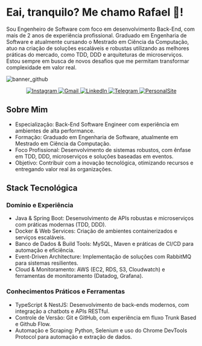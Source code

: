 # Eai, tranquilo? Me chamo Rafael 👋!
Sou Engenheiro de Software com foco em desenvolvimento Back-End, com mais de 2 anos de experiência profissional. Graduado em Engenharia de Software e atualmente cursando o Mestrado em Ciência da Computação, atuo na criação de soluções escaláveis e robustas utilizando as melhores práticas do mercado, como TDD, DDD e arquiteturas de microserviços. Estou sempre em busca de novos desafios que me permitam transformar complexidade em valor real.

![banner_github](https://github.com/user-attachments/assets/269be8f2-4fee-492b-bcc3-f5e1e6f0af24)

<div align="center"> 
  <a href="https://instagram.com/ra_sobrinho" target="_blank">
    <img src="https://img.shields.io/badge/-Instagram-%23E4405F?style=for-the-badge&logo=instagram&logoColor=white" alt="Instagram">
  </a> 
  <a href="mailto:contato.rsobrinho@gmail.com" target="_blank"> 
    <img src="https://img.shields.io/badge/-Gmail-%23333?style=for-the-badge&logo=gmail&logoColor=white" alt="Gmail"> 
  </a> 
  <a href="https://www.linkedin.com/in/rsobrinho/" target="_blank">
    <img src="https://img.shields.io/badge/-LinkedIn-%230077B5?style=for-the-badge&logo=linkedin&logoColor=white" alt="LinkedIn"> 
  </a> 
  <a href="https://t.me/RRSobrinho" target="_blank"> 
    <img src="https://img.shields.io/badge/Telegram-2CA5E0?style=for-the-badge&logo=telegram&logoColor=white" alt="Telegram"> 
  </a> 
    <a href="https://sobrinho.site/" target="_blank"> 
    <img src="https://img.shields.io/badge/Portifólio-3B82F6?style=for-the-badge" alt="PersonalSite"> 
  </a> 
</div>


## Sobre Mim
- Especialização: Back-End Software Engineer com experiência em ambientes de alta performance.
- Formação: Graduado em Engenharia de Software, atualmente em Mestrado em Ciência da Computação.
- Foco Profissional: Desenvolvimento de sistemas robustos, com ênfase em TDD, DDD, microserviços e soluções baseadas em eventos.
- Objetivo: Contribuir com a inovação tecnológica, otimizando recursos e entregando valor real às organizações.


## Stack Tecnológica

### Domínio e Experiência

- Java & Spring Boot: Desenvolvimento de APIs robustas e microserviços com práticas modernas (TDD, DDD).
- Docker & Web Services: Criação de ambientes containerizados e serviços escaláveis.
- Banco de Dados & Build Tools: MySQL, Maven e práticas de CI/CD para automação e eficiência.
- Event-Driven Architecture: Implementação de soluções com RabbitMQ para sistemas resilientes.
- Cloud & Monitoramento: AWS (EC2, RDS, S3, Cloudwatch) e ferramentas de monitoramento (Datadog, Grafana).

### Conhecimentos Práticos e Ferramentas

- TypeScript & NestJS: Desenvolvimento de back-ends modernos, com integração a chatbots e APIs RESTful.
- Controle de Versão: Git e GitHub, com experiência em fluxo Trunk Based e Github Flow.
- Automação e Scraping: Python, Selenium e uso do Chrome DevTools Protocol para automação e extração de dados.
